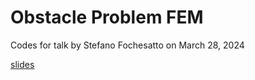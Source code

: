 # Obstacle Problem FEM

Codes for talk by Stefano Fochesatto on March 28, 2024

[slides](../../slides/28mar-sfochesatto.pdf)